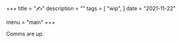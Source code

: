 +++
title = "✍"
description = ""
tags = [
    "wip",
]
date = "2021-11-22"

menu = "main"
+++


Comms are up.
